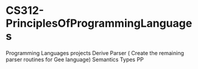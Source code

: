 # CS312-PrinciplesOfProgrammingLanguages
Programming Languages projects
Derive
Parser ( Create the remaining parser routines for Gee language)
Semantics
Types
PP
